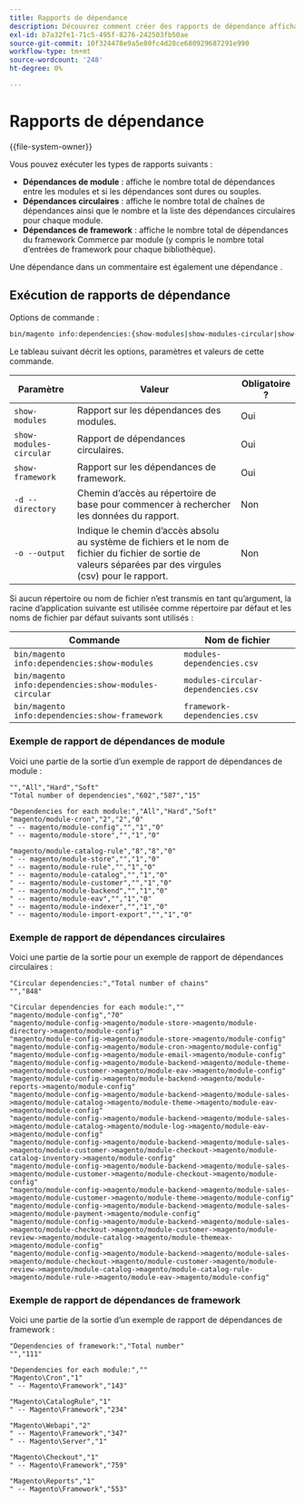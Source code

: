 ```yaml
---
title: Rapports de dépendance
description: Découvrez comment créer des rapports de dépendance affichant les dépendances de module, circulaires et de structure dans Adobe Commerce. Découvrez les outils d’analyse et de reporting.
exl-id: b7a32fe1-71c5-495f-8276-242503fb50ae
source-git-commit: 10f324478e9a5e80fc4d28ce680929687291e990
workflow-type: tm+mt
source-wordcount: '248'
ht-degree: 0%

---
```


# Rapports de dépendance

{{file-system-owner}}

Vous pouvez exécuter les types de rapports suivants :

- **Dépendances de module** : affiche le nombre total de dépendances entre les modules et si les dépendances sont dures ou souples.
- **Dépendances circulaires** : affiche le nombre total de chaînes de dépendances ainsi que le nombre et la liste des dépendances circulaires pour chaque module.
- **Dépendances de framework** : affiche le nombre total de dépendances du framework Commerce par module (y compris le nombre total d’entrées de framework pour chaque bibliothèque).

Une dépendance dans un commentaire est également une dépendance .

## Exécution de rapports de dépendance

Options de commande :

```bash
bin/magento info:dependencies:{show-modules|show-modules-circular|show-framework} [-d|--directory="<path>"] [-o|--output="<path and filename"]
```

Le tableau suivant décrit les options, paramètres et valeurs de cette commande.

| Paramètre | Valeur | Obligatoire ? |
| ----------------------- | -------------------------------------------------------------------------------------------------------------------- | --------- |
| `show-modules` | Rapport sur les dépendances des modules. | Oui |
| `show-modules-circular` | Rapport de dépendances circulaires. | Oui |
| `show-framework` | Rapport sur les dépendances de framework. | Oui |
| `-d --directory` | Chemin d’accès au répertoire de base pour commencer à rechercher les données du rapport. | Non |
| `-o --output` | Indique le chemin d’accès absolu au système de fichiers et le nom de fichier du fichier de sortie de valeurs séparées par des virgules (csv) pour le rapport. | Non |

Si aucun répertoire ou nom de fichier n’est transmis en tant qu’argument, la racine d’application suivante est utilisée comme répertoire par défaut et les noms de fichier par défaut suivants sont utilisés :

| Commande | Nom de fichier |
| ----------------------------------------------------- | ----------------------------------- |
| `bin/magento info:dependencies:show-modules` | `modules-dependencies.csv` |
| `bin/magento info:dependencies:show-modules-circular` | `modules-circular-dependencies.csv` |
| `bin/magento info:dependencies:show-framework` | `framework-dependencies.csv` |

### Exemple de rapport de dépendances de module

Voici une partie de la sortie d’un exemple de rapport de dépendances de module :

```
"","All","Hard","Soft"
"Total number of dependencies","602","587","15"

"Dependencies for each module:","All","Hard","Soft"
"magento/module-cron","2","2","0"
" -- magento/module-config","","1","0"
" -- magento/module-store","","1","0"

"magento/module-catalog-rule","8","8","0"
" -- magento/module-store","","1","0"
" -- magento/module-rule","","1","0"
" -- magento/module-catalog","","1","0"
" -- magento/module-customer","","1","0"
" -- magento/module-backend","","1","0"
" -- magento/module-eav","","1","0"
" -- magento/module-indexer","","1","0"
" -- magento/module-import-export","","1","0"
```

### Exemple de rapport de dépendances circulaires

Voici une partie de la sortie pour un exemple de rapport de dépendances circulaires :

```
"Circular dependencies:","Total number of chains"
"","848"

"Circular dependencies for each module:",""
"magento/module-config","70"
"magento/module-config->magento/module-store->magento/module-directory->magento/module-config"
"magento/module-config->magento/module-store->magento/module-config"
"magento/module-config->magento/module-cron->magento/module-config"
"magento/module-config->magento/module-email->magento/module-config"
"magento/module-config->magento/module-backend->magento/module-theme->magento/module-customer->magento/module-eav->magento/module-config"
"magento/module-config->magento/module-backend->magento/module-reports->magento/module-config"
"magento/module-config->magento/module-backend->magento/module-sales->magento/module-catalog->magento/module-theme->magento/module-eav->magento/module-config"
"magento/module-config->magento/module-backend->magento/module-sales->magento/module-catalog->magento/module-log->magento/module-eav->magento/module-config"
"magento/module-config->magento/module-backend->magento/module-sales->magento/module-customer->magento/module-checkout->magento/module-catalog-inventory->magento/module-config"
"magento/module-config->magento/module-backend->magento/module-sales->magento/module-customer->magento/module-checkout->magento/module-config"
"magento/module-config->magento/module-backend->magento/module-sales->magento/module-customer->magento/module-theme->magento/module-config"
"magento/module-config->magento/module-backend->magento/module-sales->magento/module-payment->magento/module-config"
"magento/module-config->magento/module-backend->magento/module-sales->magento/module-checkout->magento/module-customer->magento/module-review->magento/module-catalog->magento/module-themeax->magento/module-config"
"magento/module-config->magento/module-backend->magento/module-sales->magento/module-checkout->magento/module-customer->magento/module-review->magento/module-catalog->magento/module-catalog-rule->magento/module-rule->magento/module-eav->magento/module-config"
```

### Exemple de rapport de dépendances de framework

Voici une partie de la sortie d’un exemple de rapport de dépendances de framework :

```
"Dependencies of framework:","Total number"
"","111"

"Dependencies for each module:",""
"Magento\Cron","1"
" -- Magento\Framework","143"

"Magento\CatalogRule","1"
" -- Magento\Framework","234"

"Magento\Webapi","2"
" -- Magento\Framework","347"
" -- Magento\Server","1"

"Magento\Checkout","1"
" -- Magento\Framework","759"

"Magento\Reports","1"
" -- Magento\Framework","553"
```
